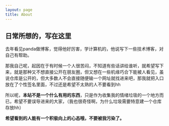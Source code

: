 ```yaml
---
layout: page
title: About
---
```


## 日常所想的，写在这里

去年看见panda做博客，觉得他好厉害，学计算机的，他说写下一些技术博客，对自己有帮助。

那我自己呢，起因在于有时候一个人很苦闷，不知道有些话讲给谁听，就希望写下来，就是那种又不想直接公开在朋友圈，但又想在一些机缘巧合下能被人看见，虽说仓库是公开的，但大多数人不会直接随便输一个网址就找进来吧，那我就把入口放在了个性签名里面，不过还是希望不太熟的人不要看到hh

所以呢，**本站不是一个什么有用的东西**，只是作为收集我的情绪垃圾的一个地方而已，希望不要误导进来的大家，（我也很奇怪啊，为什么垃圾需要特意建一个仓库存放hh）

**希望看到的人能有一个积极向上的心态哦，不要被我污染了。**